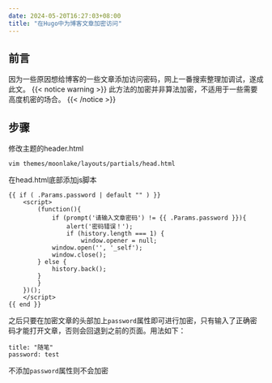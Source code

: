 ```yaml
--- 
date: 2024-05-20T16:27:03+08:00
title: "在Hugo中为博客文章加密访问"
---
```

## 前言
因为一些原因想给博客的一些文章添加访问密码，网上一番搜索整理加调试，遂成此文。
{{< notice warning >}}
此方法的加密并非算法加密，不适用于一些需要高度机密的场合。
{{< /notice >}}

## 步骤
修改主题的header.html

```
vim themes/moonlake/layouts/partials/head.html
```

在head.html底部添加js脚本

```
{{ if ( .Params.password | default "" ) }}
    <script>
        (function(){
            if (prompt('请输入文章密码') != {{ .Params.password }}){
                alert('密码错误！');
                if (history.length === 1) {
                    window.opener = null;
		    window.open('', '_self');
		    window.close();
		} else {
		    history.back();
		}
	    }
	})();
    </script>
{{ end }}
```

之后只要在加密文章的头部加上`password`属性即可进行加密，只有输入了正确密码才能打开文章，否则会回退到之前的页面。用法如下：

```
title: "随笔"
password: test
```

不添加`password`属性则不会加密


